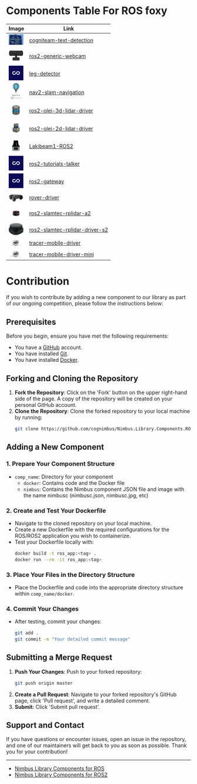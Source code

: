 # Components Table For ROS foxy
Image | Link
--- | ---
<img src="./components/cogniteam-text-detection/cogniteam-text-detection/text_detection.png" alt="cogniteam-text-detection" width="40"/> | [cogniteam-text-detection](components/cogniteam-text-detection)
<img src="./components/generic-webcam/ros2-generic-webcam/generic-webcam-driver.jpg" alt="ros2-generic-webcam" width="40"/> | [ros2-generic-webcam](components/ros2-generic-webcam)
<img src="./components/leg-detector/leg-detector/Cogniteam_CMYK_Social_white_on_aubergine.jpg" alt="leg-detector" width="40"/> | [leg-detector](components/leg-detector)
<img src="./components/nav2-slam-navigation/nav2-slam-navigation/nav2-slam-navigation.png" alt="nav2-slam-navigation" width="40"/> | [nav2-slam-navigation](components/nav2-slam-navigation)
<img src="./components/olei-lidar-driver/ros2-olei-3d-lidar-driver/olei3D.jpg" alt="ros2-olei-3d-lidar-driver" width="40"/> | [ros2-olei-3d-lidar-driver](components/ros2-olei-3d-lidar-driver)
<img src="./components/olei-lidar-driver/ros2-olei-2d-lidar-driver/olei2D.jpg" alt="ros2-olei-2d-lidar-driver" width="40"/> | [ros2-olei-2d-lidar-driver](components/ros2-olei-2d-lidar-driver)
<img src="./components/richbeam-lakibeam/Lakibeam1-ROS2/lakibeam.png" alt="Lakibeam1-ROS2" width="40"/> | [Lakibeam1-ROS2](components/Lakibeam1-ROS2)
<img src="./components/ros-tutorials-talker/ros2-tutorials-talker/Cogniteam.jpg" alt="ros2-tutorials-talker" width="40"/> | [ros2-tutorials-talker](components/ros2-tutorials-talker)
<img src="./components/ros2-gateway/ros2-gateway/nimbusc.jpg" alt="ros2-gateway" width="40"/> | [ros2-gateway](components/ros2-gateway)
<img src="./components/rover-mini-driver/rover-driver/rover-mini-driver.jpg" alt="rover-driver" width="40"/> | [rover-driver](components/rover-driver)
<img src="./components/slamtec-rplidar-driver/ros2-slamtec-rplidar-a2/slamtec-rplidar-a2-driver.jpg" alt="ros2-slamtec-rplidar-a2" width="40"/> | [ros2-slamtec-rplidar-a2](components/ros2-slamtec-rplidar-a2)
<img src="./components/slamtec-rplidar-s2-driver/ros2-slamtec-rplidar-driver-s2/slamtec-rplidar--s2.jpg" alt="ros2-slamtec-rplidar-driver-s2" width="40"/> | [ros2-slamtec-rplidar-driver-s2](components/ros2-slamtec-rplidar-driver-s2)
<img src="./components/tracer-mobile-driver/tracer-mobile-driver/tracer-mobile-driver.png" alt="tracer-mobile-driver" width="40"/> | [tracer-mobile-driver](components/tracer-mobile-driver)
<img src="./components/tracer-mobile-driver-mini/tracer-mobile-driver-mini/tracer-mobile-driver.png" alt="tracer-mobile-driver-mini" width="40"/> | [tracer-mobile-driver-mini](components/tracer-mobile-driver-mini)
# Contribution
 If you wish to contribute by adding a new component to our library as part of our ongoing competition, please follow the instructions below:

 ## Prerequisites

Before you begin, ensure you have met the following requirements:

- You have a [GitHub](https://github.com) account.
- You have installed [Git](https://git-scm.com/).
- You have installed [Docker](https://www.docker.com/get-started).

## Forking and Cloning the Repository

1. **Fork the Repository**: Click on the 'Fork' button on the upper right-hand side of the page. A copy of the repository will be created on your personal GitHub account.
2. **Clone the Repository**: Clone the forked repository to your local machine by running:
   ```bash
   git clone https://github.com/cognimbus/Nimbus.Library.Components.ROS.git
   ```

## Adding a New Component

### 1. **Prepare Your Component Structure**
   - `comp_name`: Directory for your component
      - `docker`: Contains code and the Docker file
      - `nimbus`: Contains the Nimbus component JSON file and image with the name nimbusc (nimbusc.json, nimbusc.jpg, etc)

### 2. **Create and Test Your Dockerfile**
   - Navigate to the cloned repository on your local machine.
   - Create a new Dockerfile with the required configurations for the ROS/ROS2 application you wish to containerize.
   - Test your Dockerfile locally with:
     ```bash
     docker build -t ros_app:<tag> .
     docker run --rm -it ros_app:<tag>
     ```

### 3. **Place Your Files in the Directory Structure**
   - Place the Dockerfile and code into the appropriate directory structure within `comp_name/docker`.

### 4. **Commit Your Changes**
   - After testing, commit your changes:
     ```bash
     git add .
     git commit -m "Your detailed commit message"
     ```

## Submitting a Merge Request

1. **Push Your Changes**: Push to your forked repository:
   ```bash
   git push origin master
   ```
2. **Create a Pull Request**: Navigate to your forked repository's GitHub page, click 'Pull request', and write a detailed comment.
3. **Submit**: Click 'Submit pull request'.

## Support and Contact

If you have questions or encounter issues, open an issue in the repository, and one of our maintainers will get back to you as soon as possible. Thank you for your contribution!

---

- [Nimbus Library Components for ROS](https://github.com/cognimbus/Nimbus.Library.Components.ROS)
- [Nimbus Library Components for ROS2](https://github.com/cognimbus/Nimbus.Library.Components.ROS2)